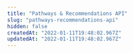```yaml
---
title: "Pathways & Recommendations API"
slug: "pathways-recommendations-api"
hidden: false
createdAt: "2022-01-11T19:48:02.967Z"
updatedAt: "2022-01-11T19:48:02.967Z"
---
```

